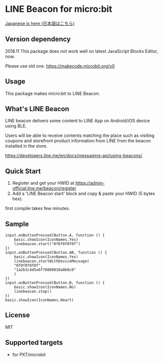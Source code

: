 # LINE Beacon for micro:bit

[Japanese is here (日本語はこちら)](README_JP.md)

## Version dependency

2018.11 This package does not work well on latest JavaScript Blocks Editor, now.

Please use old one.
https://makecode.microbit.org/v0

## Usage

This package makes micro:bit to LINE Beacon.

## What's LINE Beacon

LINE beacon delivers some content to LINE App on Android/iOS device using BLE. 

Users will be able to receive contents matching the place such as visiting coupons and storefront product information from LINE from the beacon installed in the store.

https://developers.line.me/en/docs/messaging-api/using-beacons/

## Quick Start

1. Register and get your HWID at https://admin-official.line.me/beacon/register
1. Add a 'LINE Beacon start' block and copy & paste your HWID (5 bytes hex).

first compile takes few minutes.

## Sample

```blocks
input.onButtonPressed(Button.A, function () {
    basic.showIcon(IconNames.Yes)
    linebeacon.start("0f0f0f0f0f")
})
input.onButtonPressed(Button.AB, function () {
    basic.showIcon(IconNames.Yes)
    linebeacon.startWithDeviceMessage(
    "0f0f0f0f0f",
    "1a2b3c4d5e6f70809010a0b0c0"
    )
})
input.onButtonPressed(Button.B, function () {
    basic.showIcon(IconNames.No)
    linebeacon.stop()
})
basic.showIcon(IconNames.Heart)
```

## License

MIT

## Supported targets

* for PXT/microbit

<script src="https://makecode.com/gh-pages-embed.js"></script><script>makeCodeRender("{{ site.makecode.home_url }}", "{{ site.github.owner_name }}/{{ site.github.repository_name }}");</script>
